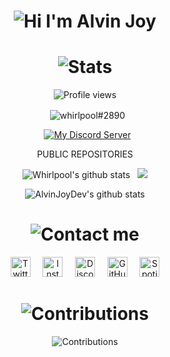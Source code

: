 <h1 align="center">
  <img alt="Hi I'm Alvin Joy" title="Hi" src="http://readme-typing-svg.herokuapp.com?color=%2335CD75&size=30&lines=Hi%2C+I'm+Monkey+D.+Luffy&center=true"> </h1>
<h1 align="center">
  <img alt="Stats" title="Stats" src="https://readme-typing-svg.herokuapp.com/?color=%8A51CD&lines=📈+Stats&center=true&width=380&height=45"> </h1>
<p align="center">
  <img alt="Profile views" title="Views" align="center" src="https://komarev.com/ghpvc/?username=lollipop-69&style=flat-square&color=ff69b4" /> </p>
<p align="center">&nbsp;
  <img align="center" src="https://discord.c99.nl/widget/theme-3/545953035776688139.png" alt="whirlpool#2890" title="whirlpool#2890" /></p>
<p align="center">&nbsp;
  <a href="https://discord.gg/egvmz5NjSZ" target="_blank"><img alt="My Discord Server" title="Ghost Boy's Chamber" src="https://invidget.switchblade.xyz/egvmz5NjSZ?theme=light"></a>
<br>
<p align="center"> 
  PUBLIC REPOSITORIES </p>

<p align="center" href="https://github.com/lollipop-69">
  <img src="https://github-readme-stats.vercel.app/api?username=lollipop-69&show_icons=true&include_all_commits=true&theme=tokyonight&hide_border=true" alt="Whirlpool's github stats" /></a>&nbsp;&nbsp; <a href="https://github.com/lollipop-69">
  <img src="https://github-readme-stats.vercel.app/api/top-langs/?username=lollipop-69&layout=compact&theme=tokyonight&hide_border=true&langs_count=8&show_icons=true" /></a>
<p align="center" href="https://github.com/lollipop-69">
  <img src="https://github-profile-trophy.vercel.app/?username=lollipop-69&theme=tokyonight" alt="AlvinJoyDev's github stats" /></a>
<br>
<h1 align="center">
  <img alt="Contact me" title="Contact" src="https://readme-typing-svg.herokuapp.com/?color=%23F7B049&lines=🤙+Contact+me&center=true&width=380&height=45"> </h1>

<p align="center">
  <a href="https://twitter.com/itscarlosantony" target="_blank"><img alt="Twitter" title="Twitter" height="32" width="32" src="https://svgshare.com/i/sp1.svg"></a>&nbsp;&nbsp;&nbsp;&nbsp;
<a href="https://instagram.com/carlos.e40" target="_blank"><img alt="Instagram" title="Instagram" height="32" width="32" src="https://svgshare.com/i/sph.svg"></a>&nbsp;&nbsp;&nbsp;&nbsp;
<a href="https://discord.com/users/545953035776688139" target="_blank"><img alt="Discord" title="Discord" height="32" width="32" src="https://svgshare.com/i/soe.svg"></a>&nbsp;&nbsp;&nbsp;&nbsp;
<a href="https://github.com/lollipop-69" target="_blank"><img alt="GitHub" title="GitHub" height="32" width="32" src="assets/github.svg"></a>&nbsp;&nbsp;&nbsp;&nbsp;
<a href="https://open.spotify.com/user/9u54968gi7bnkbbykihgbkm02?si=1ea70938066c4223" target="_blank"><img alt="Spotify" title="Spotify" height="32" width="32" src="https://svgshare.com/i/sqF.svg"></a>

<h1 align="center"> 
  <img alt="Contributions" title="Contributions" src="https://readme-typing-svg.herokuapp.com/?color=F77171FF&lines=📝+GitHub+Contributions&center=true&width=380&height=45"> </h1>
<p align="center"> 
  <img alt="Contributions" title="Contributions" src="https://raw.githubusercontent.com/lollipop-69/lollipop-69/output/github-contribution-grid-snake.svg"> </a>
